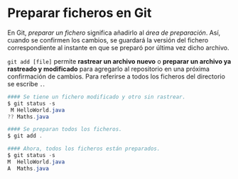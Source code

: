 # Preparar ficheros en Git

En Git, *preparar un fichero* significa añadirlo al *área de preparación*. Así, cuando se confirmen los cambios, se guardará la versión del fichero correspondiente al instante en que se preparó por última vez dicho archivo.

`git add [file]`  permite **rastrear un archivo nuevo** o **preparar un archivo ya rastreado y modificado** para agregarlo al repositorio en una próxima confirmación de cambios. Para referirse a todos los ficheros del directorio se escribe `.`.

~~~powershell
#### Se tiene un fichero modificado y otro sin rastrear.
$ git status -s
 M HelloWorld.java
?? Maths.java
~~~

~~~powershell
#### Se preparan todos los ficheros.
$ git add .
~~~

~~~powershell
#### Ahora, todos los ficheros están preparados.
$ git status -s
M  HelloWorld.java
A  Maths.java
~~~

